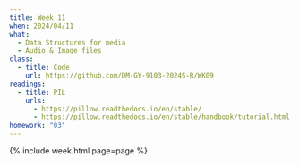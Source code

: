 ```yaml
---
title: Week 11
when: 2024/04/11
what:
  - Data Structures for media
  - Audio & Image files
class:
  - title: Code
    url: https://github.com/DM-GY-9103-2024S-R/WK09
readings:
  - title: PIL
    urls:
      - https://pillow.readthedocs.io/en/stable/
      - https://pillow.readthedocs.io/en/stable/handbook/tutorial.html
homework: "03"
---
```

{% include week.html page=page %}
